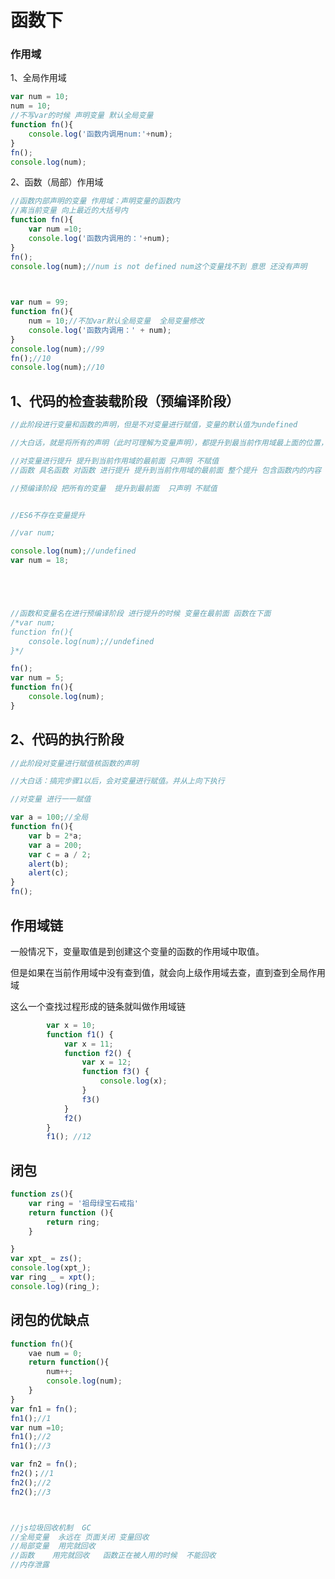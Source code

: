 # 函数下

### 作用域

1、全局作用域

```javascript
var num = 10;
num = 10;
//不写var的时候 声明变量 默认全局变量
function fn(){
    console.log('函数内调用num:'+num);
}
fn();
console.log(num);
```

2、函数（局部）作用域

```javascript
//函数内部声明的变量 作用域：声明变量的函数内
//离当前变量 向上最近的大括号内
function fn(){
    var num =10;
    console.log('函数内调用的：'+num);
}
fn();
console.log(num);//num is not defined num这个变量找不到 意思 还没有声明

 

var num = 99;
function fn(){
    num = 10;//不加var默认全局变量	全局变量修改
    console.log('函数内调用：' + num);
}
console.log(num);//99
fn();//10
console.log(num);//10
```

## 1、代码的检查装载阶段（预编译阶段）

```javascript
//此阶段进行变量和函数的声明，但是不对变量进行赋值，变量的默认值为undefined

//大白话，就是将所有的声明（此时可理解为变量声明），都提升到最当前作用域最上面的位置，!!!有变量名，但是没有值!!!，就叫只声明不赋值，所以默认值undefined

//对变量进行提升 提升到当前作用域的最前面 只声明 不赋值
//函数 具名函数 对函数 进行提升 提升到当前作用域的最前面 整个提升 包含函数内的内容

//预编译阶段	把所有的变量	提升到最前面	只声明	不赋值


//ES6不存在变量提升
```

```javascript
//var num;

console.log(num);//undefined
var num = 18;





//函数和变量名在进行预编译阶段 进行提升的时候 变量在最前面 函数在下面
/*var num;
function fn(){
    console.log(num);//undefined
}*/

fn();
var num = 5;
function fn(){
    console.log(num);
}
```



## 2、代码的执行阶段

```javascript
//此阶段对变量进行赋值核函数的声明

//大白话：搞完步骤1以后，会对变量进行赋值。并从上向下执行

//对变量 进行一一赋值
```

```javascript
var a = 100;//全局
function fn(){
    var b = 2*a;
    var a = 200;
    var c = a / 2;
    alert(b);
    alert(c);
}
fn();
```

## 作用域链

一般情况下，变量取值是到创建这个变量的函数的作用域中取值。

但是如果在当前作用域中没有查到值，就会向上级作用域去查，直到查到全局作用域

这么一个查找过程形成的链条就叫做作用域链	

```javascript
        var x = 10;
        function f1() {
            var x = 11;
            function f2() {
                var x = 12;
                function f3() {
                    console.log(x);
                }
                f3()
            }
            f2()
        }
        f1(); //12
```

## 闭包

```javascript
function zs(){
    var ring = '祖母绿宝石戒指'
    return function (){
        return ring;
    }

}
var xpt_ = zs();
console.log(xpt_);
var ring _ = xpt();
console.log)(ring_);
```

## 闭包的优缺点

```javascript
function fn(){
    vae num = 0;
    return function(){
        num++;
        console.log(num);
    }
}
var fn1 = fn();
fn1();//1
var num =10;
fn1();//2
fn1();//3

var fn2 = fn();
fn2()；//1
fn2();//2
fn2();//3



//js垃圾回收机制	GC
//全局变量	永远在 页面关闭 变量回收
//局部变量	用完就回收
//函数	用完就回收	函数正在被人用的时候	不能回收
//内存泄露
```

